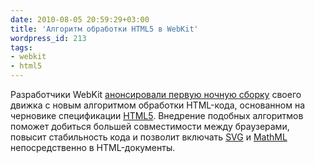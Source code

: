 ```yaml
---
date: 2010-08-05 20:59:29+03:00
title: 'Алгоритм обработки HTML5 в WebKit'
wordpress_id: 213
tags:
- webkit
- html5
---
```


Разработчики WebKit [анонсировали первую ночную сборку][1] своего движка с новым алгоритмом обработки HTML-кода, основанном на черновике спецификации [HTML5][2]. Внедрение подобных алгоритмов поможет добиться большей совместимости между браузерами, повысит стабильность кода и позволит включать [SVG][3] и [MathML][4] непосредственно в HTML-документы.

[1]: http://webkit.org/blog/1273/the-html5-parsing-algorithm/
[2]: http://www.w3.org/TR/html5/
[3]: http://www.w3.org/TR/SVG/
[4]: http://www.w3.org/TR/MathML/
